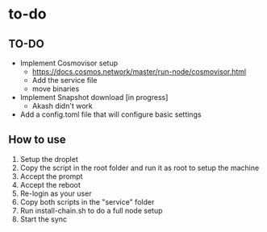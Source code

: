 # to-do


## TO-DO
- Implement Cosmovisor setup
    - https://docs.cosmos.network/master/run-node/cosmovisor.html
    - Add the service file 
    - move binaries
- Implement Snapshot download [in progress]
    - Akash didn't work
- Add a config.toml file that will configure basic settings


## How to use
1. Setup the droplet
2. Copy the script in the root folder and run it as root to setup the machine
3. Accept the prompt
4. Accept the reboot
5. Re-login as your user
6. Copy both scripts in the "service" folder
7. Run install-chain.sh to do a full node setup
8. Start the sync